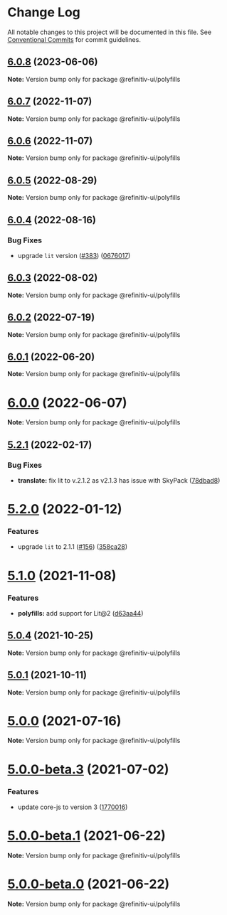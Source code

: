 # Change Log

All notable changes to this project will be documented in this file.
See [Conventional Commits](https://conventionalcommits.org) for commit guidelines.

## [6.0.8](https://github.com/Refinitiv/refinitiv-ui/compare/@refinitiv-ui/polyfills@6.0.7...@refinitiv-ui/polyfills@6.0.8) (2023-06-06)

**Note:** Version bump only for package @refinitiv-ui/polyfills

## [6.0.7](https://github.com/Refinitiv/refinitiv-ui/compare/@refinitiv-ui/polyfills@6.0.6...@refinitiv-ui/polyfills@6.0.7) (2022-11-07)

**Note:** Version bump only for package @refinitiv-ui/polyfills

## [6.0.6](https://github.com/Refinitiv/refinitiv-ui/compare/@refinitiv-ui/polyfills@6.0.5...@refinitiv-ui/polyfills@6.0.6) (2022-11-07)

**Note:** Version bump only for package @refinitiv-ui/polyfills

## [6.0.5](https://github.com/Refinitiv/refinitiv-ui/compare/@refinitiv-ui/polyfills@6.0.4...@refinitiv-ui/polyfills@6.0.5) (2022-08-29)

**Note:** Version bump only for package @refinitiv-ui/polyfills

## [6.0.4](https://github.com/Refinitiv/refinitiv-ui/compare/@refinitiv-ui/polyfills@6.0.3...@refinitiv-ui/polyfills@6.0.4) (2022-08-16)

### Bug Fixes

- upgrade `lit` version ([#383](https://github.com/Refinitiv/refinitiv-ui/issues/383)) ([0676017](https://github.com/Refinitiv/refinitiv-ui/commit/06760179790718a502d6c95d42e34e2da3544709))

## [6.0.3](https://github.com/Refinitiv/refinitiv-ui/compare/@refinitiv-ui/polyfills@6.0.2...@refinitiv-ui/polyfills@6.0.3) (2022-08-02)

**Note:** Version bump only for package @refinitiv-ui/polyfills

## [6.0.2](https://github.com/Refinitiv/refinitiv-ui/compare/@refinitiv-ui/polyfills@6.0.1...@refinitiv-ui/polyfills@6.0.2) (2022-07-19)

**Note:** Version bump only for package @refinitiv-ui/polyfills

## [6.0.1](https://github.com/Refinitiv/refinitiv-ui/compare/@refinitiv-ui/polyfills@6.0.0...@refinitiv-ui/polyfills@6.0.1) (2022-06-20)

**Note:** Version bump only for package @refinitiv-ui/polyfills

# [6.0.0](https://github.com/Refinitiv/refinitiv-ui/compare/@refinitiv-ui/polyfills@6.0.0-next.2...@refinitiv-ui/polyfills@6.0.0) (2022-06-07)

**Note:** Version bump only for package @refinitiv-ui/polyfills

## [5.2.1](https://github.com/Refinitiv/refinitiv-ui/compare/@refinitiv-ui/polyfills@5.2.0...@refinitiv-ui/polyfills@5.2.1) (2022-02-17)

### Bug Fixes

- **translate:** fix lit to v.2.1.2 as v2.1.3 has issue with SkyPack ([78dbad8](https://github.com/Refinitiv/refinitiv-ui/commit/78dbad875d87c9d8c47333f323834e4ea70bbd9d))

# [5.2.0](https://github.com/Refinitiv/refinitiv-ui/compare/@refinitiv-ui/polyfills@5.1.0...@refinitiv-ui/polyfills@5.2.0) (2022-01-12)

### Features

- upgrade `lit` to 2.1.1 ([#156](https://github.com/Refinitiv/refinitiv-ui/issues/156)) ([358ca28](https://github.com/Refinitiv/refinitiv-ui/commit/358ca282491075973f12895bddbac990b79b00e6))

# [5.1.0](https://github.com/Refinitiv/refinitiv-ui/compare/@refinitiv-ui/polyfills@5.0.4...@refinitiv-ui/polyfills@5.1.0) (2021-11-08)

### Features

- **polyfills:** add support for Lit@2 ([d63aa44](https://github.com/Refinitiv/refinitiv-ui/commit/d63aa448199da4417725033765e773102c5c6817))

## [5.0.4](https://github.com/Refinitiv/refinitiv-ui/compare/@refinitiv-ui/polyfills@5.0.1...@refinitiv-ui/polyfills@5.0.4) (2021-10-25)

**Note:** Version bump only for package @refinitiv-ui/polyfills

## [5.0.1](https://github.com/Refinitiv/refinitiv-ui/compare/@refinitiv-ui/polyfills@5.0.0...@refinitiv-ui/polyfills@5.0.1) (2021-10-11)

**Note:** Version bump only for package @refinitiv-ui/polyfills

# [5.0.0](https://git.sami.int.thomsonreuters.com/elf/refinitiv-ui/compare/@refinitiv-ui/polyfills@5.0.0-beta.3...@refinitiv-ui/polyfills@5.0.0) (2021-07-16)

**Note:** Version bump only for package @refinitiv-ui/polyfills

# [5.0.0-beta.3](https://git.sami.int.thomsonreuters.com/elf/refinitiv-ui/compare/@refinitiv-ui/polyfills@5.0.0-beta.1...@refinitiv-ui/polyfills@5.0.0-beta.3) (2021-07-02)

### Features

- update core-js to version 3 ([1770016](https://git.sami.int.thomsonreuters.com/elf/refinitiv-ui/commits/17700160020f6270675c692d9702a6bc844ca536))

# [5.0.0-beta.1](https://git.sami.int.thomsonreuters.com/elf/refinitiv-ui/compare/@refinitiv-ui/polyfills@5.0.0-beta.0...@refinitiv-ui/polyfills@5.0.0-beta.1) (2021-06-22)

**Note:** Version bump only for package @refinitiv-ui/polyfills

# [5.0.0-beta.0](https://git.sami.int.thomsonreuters.com/elf/refinitiv-ui/compare/@refinitiv-ui/polyfills@5.0.0-alpha.2...@refinitiv-ui/polyfills@5.0.0-beta.0) (2021-06-22)

**Note:** Version bump only for package @refinitiv-ui/polyfills
